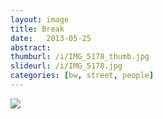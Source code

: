 ```yaml
---
layout: image
title: Break
date:   2013-05-25
abstract: 
thumburl: /i/IMG_5178_thumb.jpg
slideurl: /i/IMG_5178.jpg
categories: [bw, street, people]
---
```

![]({{site.url}}/i/IMG_5178.jpg)


